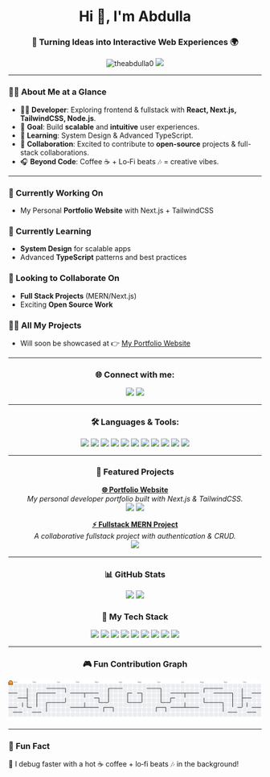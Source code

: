 <h1 align="center">Hi 👋, I'm Abdulla</h1>
<h3 align="center">🚀 Turning Ideas into Interactive Web Experiences 🌍</h3>

<p align="center">
  <img src="https://komarev.com/ghpvc/?username=theabdulla0&label=Profile%20views&color=blueviolet&style=flat-square" alt="theabdulla0" />
  <a href="https://linkedin.com/in/theabdulla"><img src="https://img.shields.io/badge/LinkedIn-Connect-blue?style=flat-square&logo=linkedin" /></a>
</p>

---

### 👨‍🎨 About Me at a Glance

- 🧑‍💻 **Developer**: Exploring frontend & fullstack with **React, Next.js, TailwindCSS, Node.js**.  
- 🎯 **Goal**: Build **scalable** and **intuitive** user experiences.  
- 🌱 **Learning**: System Design & Advanced TypeScript.  
- 🤝 **Collaboration**: Excited to contribute to **open-source** projects & full-stack collaborations.  
- 🎧 **Beyond Code**: Coffee ☕ + Lo‑Fi beats 🎶 = creative vibes.  

---

### 🔭 Currently Working On
- My Personal **Portfolio Website** with Next.js + TailwindCSS  

### 🌱 Currently Learning
- **System Design** for scalable apps  
- Advanced **TypeScript** patterns and best practices  

### 👯 Looking to Collaborate On
- **Full Stack Projects** (MERN/Next.js)  
- Exciting **Open Source Work**  

### 👨‍💻 All My Projects
- Will soon be showcased at 👉 [My Portfolio Website](#)  

---

<h3 align="center">🌐 Connect with me:</h3>
<p align="center">
  <a href="https://linkedin.com/in/theabdulla" target="blank"><img src="https://img.icons8.com/color/48/000000/linkedin.png"/></a>
  <a href="mailto:the.abdulla@hotmail.com"><img src="https://img.icons8.com/color/48/000000/gmail.png"/></a>
</p>

---

<h3 align="center">🛠️ Languages & Tools:</h3>
<p align="center">
  <img src="https://img.shields.io/badge/HTML5-E34F26?style=for-the-badge&logo=html5&logoColor=white"/>
  <img src="https://img.shields.io/badge/CSS3-1572B6?style=for-the-badge&logo=css3&logoColor=white"/>
  <img src="https://img.shields.io/badge/JavaScript-F7DF1E?style=for-the-badge&logo=javascript&logoColor=black"/>
  <img src="https://img.shields.io/badge/TypeScript-3178C6?style=for-the-badge&logo=typescript&logoColor=white"/>
  <img src="https://img.shields.io/badge/React-20232A?style=for-the-badge&logo=react&logoColor=61DAFB"/>
  <img src="https://img.shields.io/badge/Next.js-000000?style=for-the-badge&logo=nextdotjs&logoColor=white"/>
  <img src="https://img.shields.io/badge/TailwindCSS-38B2AC?style=for-the-badge&logo=tailwind-css&logoColor=white"/>
  <img src="https://img.shields.io/badge/Node.js-339933?style=for-the-badge&logo=node-dot-js&logoColor=white"/>
  <img src="https://img.shields.io/badge/Express.js-000000?style=for-the-badge&logo=express&logoColor=white"/>
  <img src="https://img.shields.io/badge/MongoDB-4EA94B?style=for-the-badge&logo=mongodb&logoColor=white"/>
  <img src="https://img.shields.io/badge/Firebase-FFCA28?style=for-the-badge&logo=firebase&logoColor=black"/>
</p>  

---

<h3 align="center">📂 Featured Projects</h3>
<p align="center">
  <a href="https://your-live-demo-link.com"><b>🌐 Portfolio Website</b></a><br/>
  <em>My personal developer portfolio built with Next.js & TailwindCSS.</em><br/>
  <a href="https://github.com/theabdulla0/portfolio"><img src="https://img.shields.io/badge/Source_Code-black?style=for-the-badge&logo=github" /></a>
  <a href="https://portfolio-demo.com"><img src="https://img.shields.io/badge/Live_Demo-blue?style=for-the-badge&logo=vercel" /></a>
</p>

<p align="center">
  <a href="https://github.com/theabdulla0/fullstack-app"><b>⚡ Fullstack MERN Project</b></a><br/>
  <em>A collaborative fullstack project with authentication & CRUD.</em><br/>
  <a href="https://github.com/theabdulla0/fullstack-app"><img src="https://img.shields.io/badge/Source_Code-black?style=for-the-badge&logo=github" /></a>
</p>

---

<h3 align="center">📊 GitHub Stats</h3>
<p align="center">
  <img width="48%" src="https://github-readme-stats.vercel.app/api?username=theabdulla0&show_icons=true&theme=radical" />
  <img width="48%" src="https://github-readme-streak-stats.herokuapp.com/?user=theabdulla0&theme=radical" />
</p>

<!-- 🚀 No auto "Top Languages" chart, only badges below -->

<h3 align="center">🚀 My Tech Stack</h3>
<p align="center">
  <img src="https://img.shields.io/badge/React-20232A?style=for-the-badge&logo=react&logoColor=61DAFB"/>
  <img src="https://img.shields.io/badge/Next.js-000000?style=for-the-badge&logo=nextdotjs&logoColor=white"/>
  <img src="https://img.shields.io/badge/TailwindCSS-38B2AC?style=for-the-badge&logo=tailwind-css&logoColor=white"/>
  <img src="https://img.shields.io/badge/Node.js-339933?style=for-the-badge&logo=node-dot-js&logoColor=white"/>
  <img src="https://img.shields.io/badge/Express.js-000000?style=for-the-badge&logo=express&logoColor=white"/>
  <img src="https://img.shields.io/badge/MongoDB-4EA94B?style=for-the-badge&logo=mongodb&logoColor=white"/>
  <img src="https://img.shields.io/badge/Firebase-FFCA28?style=for-the-badge&logo=firebase&logoColor=black"/>
  <img src="https://img.shields.io/badge/TypeScript-3178C6?style=for-the-badge&logo=typescript&logoColor=white"/>
  <img src="https://img.shields.io/badge/JavaScript-F7DF1E?style=for-the-badge&logo=javascript&logoColor=black"/>
</p>

---

<h3 align="center">🎮 Fun Contribution Graph</h3>
<p align="center">
<picture>
  <source media="(prefers-color-scheme: dark)" srcset="https://raw.githubusercontent.com/theabdulla0/theabdulla0/output/pacman-contribution-graph-dark.svg">
  <source media="(prefers-color-scheme: light)" srcset="https://raw.githubusercontent.com/theabdulla0/theabdulla0/output/pacman-contribution-graph.svg">
  <img alt="pacman contribution graph" src="https://raw.githubusercontent.com/theabdulla0/theabdulla0/output/pacman-contribution-graph.svg">
</picture>
</p>

---

### 🎯 Fun Fact
🌟 I debug faster with a hot ☕ coffee + lo‑fi beats 🎶 in the background!
